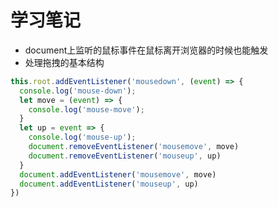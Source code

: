 # 学习笔记
- document上监听的鼠标事件在鼠标离开浏览器的时候也能触发
- 处理拖拽的基本结构
```javascript
this.root.addEventListener('mousedown', (event) => {
  console.log('mouse-down');
  let move = (event) => {
    console.log('mouse-move');
  }
  let up = event => {
    console.log('mouse-up');
    document.removeEventListener('mousemove', move)
    document.removeEventListener('mouseup', up)
  }
  document.addEventListener('mousemove', move)
  document.addEventListener('mouseup', up)
})
```